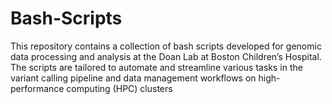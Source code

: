 # Bash-Scripts
This repository contains a collection of bash scripts developed for genomic data processing and analysis at the Doan Lab at Boston Children’s Hospital. The scripts are tailored to automate and streamline various tasks in the variant calling pipeline and data management workflows on high-performance computing (HPC) clusters
